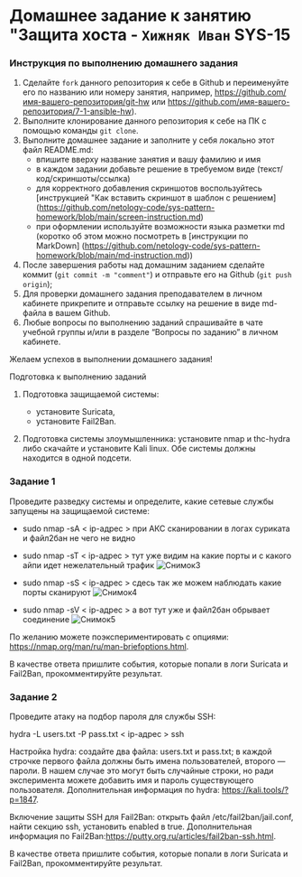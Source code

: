 # Домашнее задание к занятию "Защита хоста - `Хижняк Иван` SYS-15


### Инструкция по выполнению домашнего задания

   1. Сделайте `fork` данного репозитория к себе в Github и переименуйте его по названию или номеру занятия, например, https://github.com/имя-вашего-репозитория/git-hw или  https://github.com/имя-вашего-репозитория/7-1-ansible-hw).
   2. Выполните клонирование данного репозитория к себе на ПК с помощью команды `git clone`.
   3. Выполните домашнее задание и заполните у себя локально этот файл README.md:
      - впишите вверху название занятия и вашу фамилию и имя
      - в каждом задании добавьте решение в требуемом виде (текст/код/скриншоты/ссылка)
      - для корректного добавления скриншотов воспользуйтесь [инструкцией "Как вставить скриншот в шаблон с решением] (https://github.com/netology-code/sys-pattern-homework/blob/main/screen-instruction.md)
      - при оформлении используйте возможности языка разметки md (коротко об этом можно посмотреть в [инструкции  по MarkDown] (https://github.com/netology-code/sys-pattern-homework/blob/main/md-instruction.md))
   4. После завершения работы над домашним заданием сделайте коммит (`git commit -m "comment"`) и отправьте его на Github (`git push origin`);
   5. Для проверки домашнего задания преподавателем в личном кабинете прикрепите и отправьте ссылку на решение в виде md-файла в вашем Github.
   6. Любые вопросы по выполнению заданий спрашивайте в чате учебной группы и/или в разделе “Вопросы по заданию” в личном кабинете.
   
Желаем успехов в выполнении домашнего задания!

Подготовка к выполнению заданий

1. Подготовка защищаемой системы:
   - установите Suricata,
   - установите Fail2Ban.

2. Подготовка системы злоумышленника: установите nmap и thc-hydra либо скачайте и установите Kali linux.
Обе системы должны находится в одной подсети.

### Задание 1
Проведите разведку системы и определите, какие сетевые службы запущены на защищаемой системе:

  - sudo nmap -sA < ip-адрес >
при АКС сканировании в логах суриката и файл2бан не чего не видно 
  - sudo nmap -sT < ip-адрес >
тут уже видим на какие порты и с какого айпи идет нежелательный трафик 
![Снимок3](https://github.com/N1R3/dz_netology/assets/119298019/05597d96-8b01-4d7a-9d40-c66d6ba0da5f)

  - sudo nmap -sS < ip-адрес >
сдесь так же можем наблюдать какие порты сканируют
![Снимок4](https://github.com/N1R3/dz_netology/assets/119298019/1a4570eb-f1d3-4756-af01-ece444079738)

  - sudo nmap -sV < ip-адрес >
а вот тут уже и файл2бан обрывает соединение 
![Снимок5](https://github.com/N1R3/dz_netology/assets/119298019/491627a0-786d-4fac-aaf1-d43c9cdb3406)

По желанию можете поэкспериментировать с опциями: https://nmap.org/man/ru/man-briefoptions.html.

В качестве ответа пришлите события, которые попали в логи Suricata и Fail2Ban, прокомментируйте результат.

### Задание 2
Проведите атаку на подбор пароля для службы SSH:

hydra -L users.txt -P pass.txt < ip-адрес > ssh

Настройка hydra:
создайте два файла: users.txt и pass.txt;
в каждой строчке первого файла должны быть имена пользователей, второго — пароли. В нашем случае это могут быть случайные строки, но ради эксперимента можете добавить имя и пароль существующего пользователя.
Дополнительная информация по hydra: https://kali.tools/?p=1847.

Включение защиты SSH для Fail2Ban:
открыть файл /etc/fail2ban/jail.conf,
найти секцию ssh,
установить enabled в true.
Дополнительная информация по Fail2Ban:https://putty.org.ru/articles/fail2ban-ssh.html.

В качестве ответа пришлите события, которые попали в логи Suricata и Fail2Ban, прокомментируйте результат.
